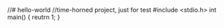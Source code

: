//# hello-world
//time-horned project, just for test
#include <stdio.h>
int main()
{
     reutrn 1;
}
